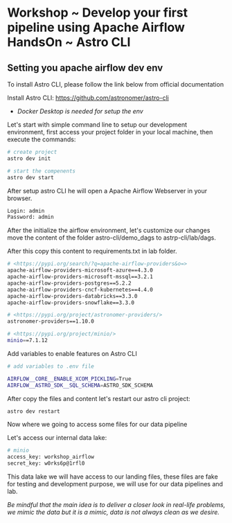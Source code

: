 # Workshop ~ Develop your first pipeline using Apache Airflow HandsOn ~ Astro CLI

## Setting you apache airflow dev env


To install Astro CLI, please follow the link below from official documentation

Install Astro CLI:
https://github.com/astronomer/astro-cli

* *Docker Desktop is needed for setup the env*

Let's start with simple command line to setup our development environment, first access your project folder in your local machine, then execute the commands:

```sh
# create project
astro dev init

# start the compenents
astro dev start
```

After setup astro CLI he will open a Apache Airflow Webserver in your browser.

```sh
Login: admin
Password: admin
```

After the initialize the airflow environment, let's customize our changes move the content of the folder astro-cli/demo_dags to astrp-cli/lab/dags.

After this copy this content to requirements.txt in lab folder.

```sh
# <https://pypi.org/search/?q=apache-airflow-providers&o=>
apache-airflow-providers-microsoft-azure==4.3.0
apache-airflow-providers-microsoft-mssql==3.2.1
apache-airflow-providers-postgres==5.2.2
apache-airflow-providers-cncf-kubernetes==4.4.0
apache-airflow-providers-databricks==3.3.0
apache-airflow-providers-snowflake==3.3.0

# <https://pypi.org/project/astronomer-providers/>
astronomer-providers==1.10.0

# <https://pypi.org/project/minio/>
minio==7.1.12
```
Add variables to enable features on Astro CLI

```sh
# add variables to .env file

AIRFLOW__CORE__ENABLE_XCOM_PICKLING=True
AIRFLOW__ASTRO_SDK__SQL_SCHEMA=ASTRO_SDK_SCHEMA
```

After copy the files and content let's restart our astro cli project:

```sh
astro dev restart
```


Now where we going to access some files for our data pipeline

Let's access our internal data lake:

```sh
# minio
access_key: workshop_airflow
secret_key: w0rks6p@1rfl0
```

This data lake we will have access to our landing files, these files are fake for testing and development purpose, we will use for our data pipelines and lab.


*Be mindful that the main idea is to deliver a closer look in real-life problems, we mimic the data but it is a mimic, data is not always clean as we desire.*
